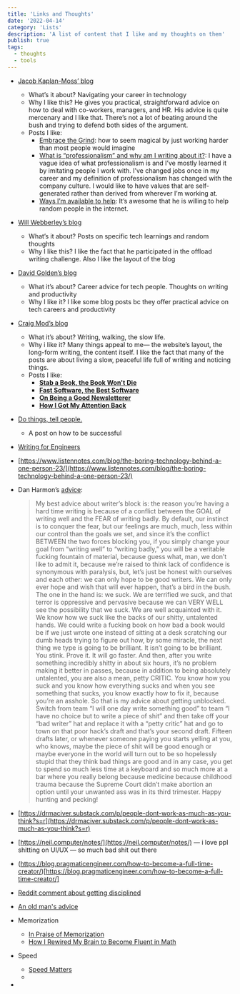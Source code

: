 ```yaml
---
title: 'Links and Thoughts'
date: '2022-04-14'
category: 'Lists'
description: 'A list of content that I like and my thoughts on them'
publish: true
tags:
  - thoughts
  - tools
---
```


-   [Jacob Kaplan-Moss’ blog](https://jacobian.org/)
    
    -   What’s it about? Navigating your career in technology
    -   Why I like this? He gives you practical, straightforward advice on how to deal with co-workers, managers, and HR. His advice is quite mercenary and I like that. There’s not a lot of beating around the bush and trying to defend both sides of the argument.
    -   Posts I like:
        -   [Embrace the Grind](https://jacobian.org/2021/apr/7/embrace-the-grind/): how to seem magical by just working harder than most people would imagine
        -   [What is “professionalism” and why am I writing about it?](https://jacobian.org/2022/apr/12/professionalism-introduction/): I have a vague idea of what professionalism is and I’ve mostly learned it by imitating people I work with. I’ve changed jobs once in my career and my definition of professionalism has changed with the company culture. I would like to have values that are self-generated rather than derived from wherever I’m working at.
        -   [Ways I’m available to help](https://jacobian.org/help/): It’s awesome that he is willing to help random people in the internet.
-   [Will Webberley’s blog](https://wilw.dev/)
    
    -   What’s it about? Posts on specific tech learnings and random thoughts
    -   Why I like this? I like the fact that he participated in the offload writing challenge. Also I like the layout of the blog
-   [David Golden’s blog](https://xdg.me/writing/)
    
    -   What it’s about? Career advice for tech people. Thoughts on writing and productivity
    -   Why I like it? I like some blog posts bc they offer practical advice on tech careers and productivity
-   [Craig Mod’s blog](https://craigmod.com/essays/)
    
    -   What it’s about? Writing, walking, the slow life.
    -   Why i like it? Many things appeal to me— the website’s layout, the long-form writing, the content itself. I like the fact that many of the posts are about living a slow, peaceful life full of writing and noticing things.
    -   Posts I like:
        -   **[Stab a Book, the Book Won't Die](https://craigmod.com/essays/media_accounting/)**
        -   **[Fast Software, the Best Software](https://craigmod.com/essays/fast_software/)**
        -   **[On Being a Good Newsletterer](https://craigmod.com/essays/on_writing_good_newsletters/)**
        -   **[How I Got My Attention Back](https://craigmod.com/essays/how_i_got_my_attention_back/)**
-   [Do things, tell people.](http://carl.flax.ie/dothingstellpeople.html)
    
    -   A post on how to be successful
-   [Writing for Engineers](https://www.heinrichhartmann.com/posts/writing/)
    
-   [](https://www.listennotes.com/blog/the-boring-technology-behind-a-one-person-23/)[https://www.listennotes.com/blog/the-boring-technology-behind-a-one-person-23/](https://www.listennotes.com/blog/the-boring-technology-behind-a-one-person-23/)
    
-   Dan Harmon’s [advice](https://www.reddit.com/r/IAmA/comments/5azrwi/im_dan_harmon_executive_producer_and_star_of/):
    
    > My best advice about writer’s block is: the reason you’re having a hard time writing is because of a conflict between the GOAL of writing well and the FEAR of writing badly. By default, our instinct is to conquer the fear, but our feelings are much, much, less within our control than the goals we set, and since it’s the conflict BETWEEN the two forces blocking you, if you simply change your goal from “writing well” to “writing badly,” you will be a veritable fucking fountain of material, because guess what, man, we don’t like to admit it, because we’re raised to think lack of confidence is synonymous with paralysis, but, let’s just be honest with ourselves and each other: we can only hope to be good writers. We can only ever hope and wish that will ever happen, that’s a bird in the bush. The one in the hand is: we suck. We are terrified we suck, and that terror is oppressive and pervasive because we can VERY WELL see the possibility that we suck. We are well acquainted with it. We know how we suck like the backs of our shitty, untalented hands. We could write a fucking book on how bad a book would be if we just wrote one instead of sitting at a desk scratching our dumb heads trying to figure out how, by some miracle, the next thing we type is going to be brilliant. It isn’t going to be brilliant. You stink. Prove it. It will go faster. And then, after you write something incredibly shitty in about six hours, it’s no problem making it better in passes, because in addition to being absolutely untalented, you are also a mean, petty CRITIC. You know how you suck and you know how everything sucks and when you see something that sucks, you know exactly how to fix it, because you’re an asshole. So that is my advice about getting unblocked. Switch from team “I will one day write something good” to team “I have no choice but to write a piece of shit” and then take off your “bad writer” hat and replace it with a “petty critic” hat and go to town on that poor hack’s draft and that’s your second draft. Fifteen drafts later, or whenever someone paying you starts yelling at you, who knows, maybe the piece of shit will be good enough or maybe everyone in the world will turn out to be so hopelessly stupid that they think bad things are good and in any case, you get to spend so much less time at a keyboard and so much more at a bar where you really belong because medicine because childhood trauma because the Supreme Court didn’t make abortion an option until your unwanted ass was in its third trimester. Happy hunting and pecking!
    
-   [](https://drmaciver.substack.com/p/people-dont-work-as-much-as-you-think?s=r)[https://drmaciver.substack.com/p/people-dont-work-as-much-as-you-think?s=r](https://drmaciver.substack.com/p/people-dont-work-as-much-as-you-think?s=r)
    
-   [](https://neil.computer/notes/)[https://neil.computer/notes/](https://neil.computer/notes/) — i love ppl shitting on UI/UX — so much bad shit out there
- (https://blog.pragmaticengineer.com/how-to-become-a-full-time-creator/)[https://blog.pragmaticengineer.com/how-to-become-a-full-time-creator/]
- [Reddit comment about getting disciplined](https://www.reddit.com/r/AskReddit/comments/1ndbx1/what_can_a_21_year_old_do_now_that_will_help/cchkybp/)
- [An old man's advice](https://www.youtube.com/watch?v=9fvETktnaRw)
- Memorization
	- [ In Praise of Memorization](https://www.pearlleff.com/in-praise-of-memorization)
	- [How I Rewired My Brain to Become Fluent in Math](https://nautil.us/how-i-rewired-my-brain-to-become-fluent-in-math-2-237425/?_sp=d7dcc38f-51b4-4cd0-bb93-40b326691626.1686517160104)
- Speed
	- [Speed Matters](https://jsomers.net/blog/speed-matters)
	- 
- 